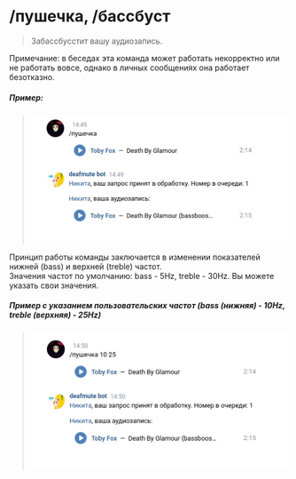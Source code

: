 # /пушечка, /бассбуст

>Забассбусстит вашу аудиозапись.

Примечание: в беседах эта команда может работать некорректно или не работать вовсе, однако в личных сообщениях она работает безотказно.

##### Пример:

><img src="assets/bassboost1.png"></img>

Принцип работы команды заключается в изменении показателей нижней (bass) и верхней (treble) частот.  
Значения частот по умолчанию: bass - 5Hz, treble - 30Hz. Вы можете указать свои значения.

##### Пример с указанием пользовательских частот (bass (нижняя) - 10Hz, treble (верхняя) - 25Hz)

><img src="assets/bassboost2.png"></img>